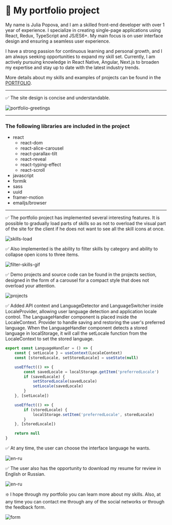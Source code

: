 # :briefcase: My portfolio project 

My name is Julia Popova, and I am a skilled front-end developer with over 1 year of experience. I specialize in creating single-page applications using React, Redux, TypeScript and JS/ES6+. My main focus is on user interface design and ensuring a seamless user experience.

I have a strong passion for continuous learning and personal growth, and I am always seeking opportunities to expand my skill set. Currently, I am actively pursuing knowledge in React Native, Angular, Next.js to broaden my expertise and stay up to date with the latest industry trends.

More details about my skills and examples of projects can be found in the [PORTFOLIO](https://veluat.github.io/portfolio/).
___
:white_check_mark: The site design is concise and understandable.

![portfolio-greetings](src/assets/readme/greetings.png)
___
### The following libraries are included in the project
* react
  * react-dom
  * react-alice-carousel
  * react-parallax-tilt
  * react-reveal
  * react-typing-effect
  * react-scroll
* javascript
* formik
* sass
* uuid
* framer-motion
* emailjs/browser
___
:white_check_mark: The portfolio project has implemented several interesting features.
It is possible to gradually load parts of skills so as not to overload the visual part of the site for the client if he does not want to see all the skill icons at once.

![skills-load](src/assets/readme/filter.png)

:white_check_mark: Also implemented is the ability to filter skills by category and ability to collapse open icons to three items.

![filter-skills-gif](src/assets/readme/title.gif)

:white_check_mark: Demo projects and source code can be found in the projects section, designed in the form of a carousel for a compact style that does not overload your attention.

![projects](src/assets/readme/projects.png)

:white_check_mark: Added API context and LanguageDetector and LanguageSwitcher inside LocaleProvider, allowing user language detection and application locale control.
The LanguageHandler component is placed inside the LocaleContext. Provider to handle saving and restoring the user's preferred language. When the LanguageHandler component detects a stored language in localStorage, it will call the setLocale function from the LocaleContext to set the stored language.
```javascript
export const LanguageHandler = () => {
    const { setLocale } = useContext(LocaleContext)
    const [storedLocale, setStoredLocale] = useState(null)

    useEffect(() => {
        const savedLocale = localStorage.getItem('preferredLocale')
        if (savedLocale) {
            setStoredLocale(savedLocale)
            setLocale(savedLocale)
        }
    }, [setLocale])

    useEffect(() => {
        if (storedLocale) {
            localStorage.setItem('preferredLocale', storedLocale)
        }
    }, [storedLocale])

    return null
}
```
:white_check_mark: At any time, the user can choose the interface language he wants.

![en-ru](src/assets/readme/gif-EN-RU.gif)

:white_check_mark: The user also has the opportunity to download my resume for review in English or Russian.

![en-ru](src/assets/readme/resume-EN-RU.png)

:sparkle: I hope through my portfolio you can learn more about my skills.
Also, at any time you can contact me through any of the social networks or through the feedback form.

![form](src/assets/readme/form.png)

